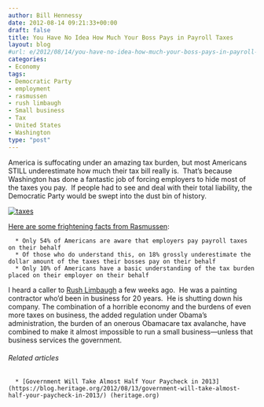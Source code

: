 ```yaml
---
author: Bill Hennessy
date: 2012-08-14 09:21:33+00:00
draft: false
title: You Have No Idea How Much Your Boss Pays in Payroll Taxes
layout: blog
#url: e/2012/08/14/you-have-no-idea-how-much-your-boss-pays-in-payroll-taxes/
categories:
- Economy
tags:
- Democratic Party
- employment
- rasmussen
- rush limbaugh
- Small business
- Tax
- United States
- Washington
type: "post"
---
```


America is suffocating under an amazing tax burden, but most Americans STILL underestimate how much their tax bill really is.  That’s because Washington has done a fantastic job of forcing employers to hide most of the taxes you pay.  If people had to see and deal with their total liability, the Democratic Party would be swept into the dust bin of history.

[![taxes](https://ludicrite.files.wordpress.com/2012/08/taxes_thumb.jpg)
](https://ludicrite.files.wordpress.com/2012/08/taxes.jpg)

[Here are some frightening facts from Rasmussen](https://www.rasmussenreports.com/public_content/business/taxes/august_2012/americans_dramatically_underestimate_cost_of_employer_payroll_taxes):



	  * Only 54% of Americans are aware that employers pay payroll taxes on their behalf
	  * Of those who do understand this, on 18% grossly underestimate the dollar amount of the taxes their bosses pay on their behalf
	  * Only 10% of Americans have a basic understanding of the tax burden placed on their employer on their behalf

I heard a caller to [Rush Limbaugh](https://www.rushlimbaugh.com/) a few weeks ago.  He was a painting contractor who’d been in business for 20 years.  He is shutting down his company. The combination of a horrible economy and the burdens of even more taxes on business, the added regulation under Obama’s administration, the burden of an onerous Obamacare tax avalanche, have combined to make it almost impossible to run a small business—unless that business services the government.


###### Related articles





	  * [Government Will Take Almost Half Your Paycheck in 2013](https://blog.heritage.org/2012/08/13/government-will-take-almost-half-your-paycheck-in-2013/) (heritage.org)

